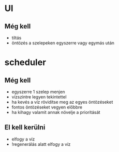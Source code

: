 UI
====

Még kell
--------
- tiltás
- öntözés a szelepeken egyszerre vagy egymás után


scheduler
=========

Még kell
--------
- egyszerre 1 szelep menjen
- vízszintre legyen tekintettel
- ha kevés a víz rövidítse meg az egyes öntözéseket
- fontos öntözéseket vegyen előbbre
- ha kihagy valamit annak növelje a prioritását

El kell kerülni
---------------
- elfogy a víz
- !regenerálás alatt elfogy a víz

